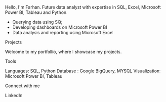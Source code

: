 Hello, I'm Farhan. Future data analyst with expertise in SQL, Excel, Microsoft Power BI, Tableau and Python.

- Querying data using SQ;
- Developing dashboards on Microsoft Power BI
- Data analysis and reporting using Microsoft Excel


Projects

Welcome to my portfollio, where I showcase my projects.



Tools

Languages: SQL, Python
Database : Google BigQuery, MYSQL
Visualization: Microsoft Power BI, Tableau


Connect with me

LinkedIn
